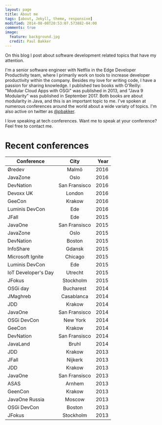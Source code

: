 ```yaml
---
layout: page
title: About me
tags: [about, Jekyll, theme, responsive]
modified: 2014-08-08T20:53:07.573882-04:00
comments: true
image:
  feature: background.jpg
  credit: Paul Bakker
---
```


On this blog I post about software development related topics that have my attention.

I'm a senior software engineer with Netflix in the Edge Developer Productivity team, where I primarily work on tools to increase developer productivity within the company.  Besides my love for writing code, I have a passion for sharing knowledge.  I published two books with O'Reilly: "Modular Cloud Apps with OSGi" was published in 2013, and "Java 9 Modularity" was published in September 2017. Both books are about modularity in Java, and this is an important topic to me.
I've spoken at numerous conferences around the world about a wide variaty of topics.
I'm also active on twitter as [@pbakker](https://twitter.com/pbakker).

I love speaking at tech conferences. Want me to speak at your conference? Feel free to contact me.

Recent conferences
==

| Conference        | City           | Year  |
| ------------- |:-------------:| -----:|
| Øredev	| Malmö | 2016 |
| JavaZone | Oslo | 2016 |
| DevNation       | San Fransisco | 2016 |
| Devoxx UK       | London | 2016 |
| GeeCon       | Krakow | 2016 |
| Luminis DevCon       | Ede | 2016 |
| JFall       | Ede | 2015 |
| JavaOne       | San Fransisco | 2015 |
| JavaZone       | Oslo | 2015 |
| DevNation       | Boston | 2015 |
| InfoShare       | Gdansk | 2015 |
| Microsoft Ignite       | Chicago | 2015 |
| Luminis DevCon       | Ede | 2015 |
| IoT Developer's Day       | Utrecht | 2015 |
| JFokus       | Stockholm | 2015 |
| OSGi day       | Bucharest | 2014 |
| JMaghreb       | Casablanca | 2014 |
| JDD       | Krakow | 2014 |
| JavaOne       | San Fransisco | 2014 |
| OSGi DevCon       | New York | 2014 |
| GeeCon      | Krakow | 2014 |
| DevNation      | San Fransisco | 2014 |
| JavaLand      | Bruhl | 2014 |
| JDD      | Krakow | 2013 |
| JFall      | Nijkerk | 2013 |
| JDD      | Krakow | 2013 |
| JavaOne      | San Fransisco | 2013 |
| ASAS      | Arnhem | 2013 |
| GeenCon      | Krakow | 2013 |
| JavaOne Russia      | Moscow | 2013 |
| OSGi DevCon      | Boston | 2013 |
| JFokus      | Stockholm | 2013 |
